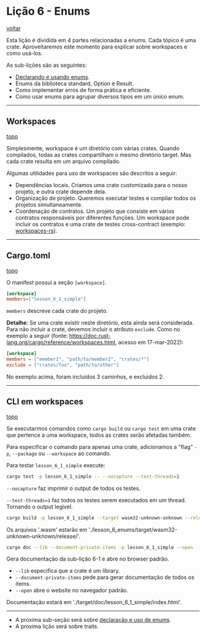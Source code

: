 # Lição 6 - Enums

[voltar](https://github.com/On0n0k1/Tutorial_NEAR_Rust/tree/main/)

Esta lição é dividida em 4 partes relacionadas a enums. Cada tópico é uma crate. Aproveitaremos este momento para explicar sobre workspaces e como usá-los.

As sub-lições são as seguintes:
 - [Declarando e usando enums](https://github.com/On0n0k1/Tutorial_NEAR_Rust/tree/main/lesson_6_enums/lesson_6_1_simple/).
 - Enums da biblioteca standard, Option e Result.
 - Como implementar erros de forma prática e eficiente.
 - Como usar enums para agrupar diversos tipos em um único enum.

---

## Workspaces

[topo](#lição-6---enums)

Simplesmente, workspace é um diretório com várias crates. Quando compilados, todas as crates compartilham o mesmo diretório target. Mas cada crate resulta em um arquivo compilado.

Algumas utilidades para uso de workspaces são descritos a seguir:
 - Dependências locais. Criamos uma crate customizada para o nosso projeto, e outra crate depende dela.
 - Organização de projeto. Queremos executar testes e compilar todos os projetos simultaneamente.
 - Coordenação de contratos. Um projeto que consiste em vários contratos responsáveis por diferentes funções. Um workspace pode incluir os contratos e uma crate de testes cross-contract (exemplo: [workspaces-rs](https://github.com/near/workspaces-rs)).

---

## Cargo.toml

[topo](#lição-6---enums)

O manifest possui a seção ```[workspace]```.

```toml
[workspace]
members=["lesson_6_1_simple"]
```

```members``` descreve cada crate do projeto.

**Detalhe**: Se uma crate existir neste diretório, esta ainda será considerada. Para não incluir a crate, devemos incluir o atributo ```exclude```. Como no exemplo a seguir (fonte: https://doc.rust-lang.org/cargo/reference/workspaces.html, acesso em 17-mar-2022):


```toml
[workspace]
members = ["member1", "path/to/member2", "crates/*"]
exclude = ["crates/foo", "path/to/other"]
```

No exemplo acima, foram incluidos 3 caminhos, e excluidos 2.

---

## CLI em workspaces

[topo](#lição-6---enums)

Se executarmos comandos como ```cargo build``` ou ```cargo test``` em uma crate que pertence a uma workspace, todos as crates serão afetadas também.

Para especificar o comando para apenas uma crate, adicionamos a "flag" ``` -p ```, ```--package``` ou ```--workspace``` ao comando.

Para testar ```lesson_6_1_simple``` execute:

```bash
cargo test -p lesson_6_1_simple -- --nocapture --test-threads=1
```

```--nocapture``` faz imprimir o output de todos os testes.

```--test-threads=1``` faz todos os testes serem executados em um thread. Tornando o output legivel.

```bash
cargo build -p lesson_6_1_simple --target wasm32-unknown-unknown --release
```

Os arquivos '.wasm' estarão em './lesson_6_enums/target/wasm32-unknown-unknown/release/'.

```bash
cargo doc --lib --document-private-items -p lesson_6_1_simple --open
```

Gera documentação da sub-lição 6-1 e abre no browser padrão.

 - ```--lib``` especifica que a crate é um library.
 - ```--document-private-items``` pede para gerar documentação de todos os items.
 - ```--open``` abre o website no navegador padrão.

Documentação estará em './target/doc/lesson_6_1_simple/index.html'.


---

 - A proxima sub-seção será sobre [declaração e uso de enums](https://github.com/On0n0k1/Tutorial_NEAR_Rust/tree/main/lesson_6_enums/lesson_6_1_simple/).
 - A proxima lição será sobre traits.

